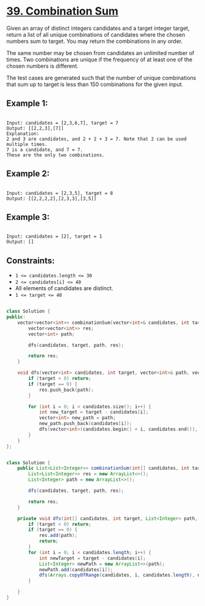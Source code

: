 # [39. Combination Sum](https://leetcode.com/problems/combination-sum/description/)

Given an array of distinct integers candidates and a target integer target, return a list of all unique combinations of candidates where the chosen numbers sum to target. You may return the combinations in any order.

The same number may be chosen from candidates an unlimited number of times. Two combinations are unique if the
frequency
of at least one of the chosen numbers is different.

The test cases are generated such that the number of unique combinations that sum up to target is less than 150 combinations for the given input.

## Example 1:

```

Input: candidates = [2,3,6,7], target = 7
Output: [[2,2,3],[7]]
Explanation:
2 and 3 are candidates, and 2 + 2 + 3 = 7. Note that 2 can be used multiple times.
7 is a candidate, and 7 = 7.
These are the only two combinations.

```

## Example 2:

```

Input: candidates = [2,3,5], target = 8
Output: [[2,2,2,2],[2,3,3],[3,5]]

```

## Example 3:

```

Input: candidates = [2], target = 1
Output: []

```

## Constraints:

- `1 <= candidates.length <= 30`
- `2 <= candidates[i] <= 40`
- All elements of candidates are distinct.
- `1 <= target <= 40`

```cpp

class Solution {
public:
    vector<vector<int>> combinationSum(vector<int>& candidates, int target) {
        vector<vector<int>> res;
        vector<int> path;

        dfs(candidates, target, path, res);

        return res;
    }

    void dfs(vector<int> candidates, int target, vector<int>& path, vector<vector<int>>& res) {
        if (target < 0) return;
        if (target == 0) {
            res.push_back(path);
        }

        for (int i = 0; i < candidates.size(); i++) {
            int new_target = target - candidates[i];
            vector<int> new_path = path;
            new_path.push_back(candidates[i]);
            dfs(vector<int>(candidates.begin() + i, candidates.end()), new_target, new_path, res);
        }
    }
};

```

```java

class Solution {
    public List<List<Integer>> combinationSum(int[] candidates, int target) {
        List<List<Integer>> res = new ArrayList<>();
        List<Integer> path = new ArrayList<>();

        dfs(candidates, target, path, res);

        return res;
    }

    private void dfs(int[] candidates, int target, List<Integer> path, List<List<Integer>> res) {
        if (target < 0) return;
        if (target == 0) {
            res.add(path);
            return;
        }
        for (int i = 0; i < candidates.length; i++) {
            int newTarget = target - candidates[i];
            List<Integer> newPath = new ArrayList<>(path);
            newPath.add(candidates[i]);
            dfs(Arrays.copyOfRange(candidates, i, candidates.length), newTarget, newPath, res);
        }

    }
}

```
